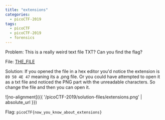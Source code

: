 ```yaml
---
title: "extensions"
categories:
  - picoCTF-2019
tags:
  - picoCTF
  - picoCTF-2019
  - forensics
---
```


Problem: This is a really weird text file TXT? Can you find the flag?

File: [THE_FILE](https://github.com/Yorzaren/ctf/raw/master/picoCTF-2019/problem-files/extensions.txt "Download file")

Solution: If you opened the file in a hex editor you'd notice the extension is ```89 50 4E 47``` meaning its a .png file. Or you could have attempted to open it as a txt file and noticed the PNG part with the unreadable characters. So change the file and then you can open it.

![no-alignment]({{ '/picoCTF-2019/solution-files/extensions.png' | absolute_url }})


Flag: ```picoCTF{now_you_know_about_extensions}```